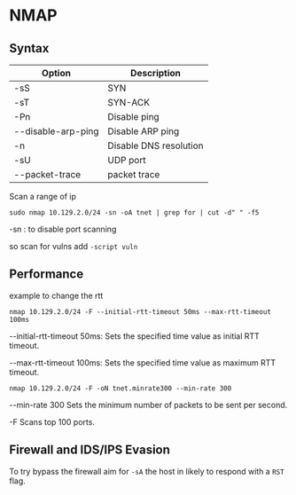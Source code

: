 # NMAP

## Syntax

| Option                | Description           |
|-----------------------|-----------------------|
| -sS                   | SYN                   |
| -sT                   | SYN-ACK               |
| -Pn                   | Disable ping          |
| --disable-arp-ping    | Disable ARP ping      |
| -n                    | Disable DNS resolution|
| -sU                   | UDP port              |
|--packet-trace         | packet trace          |

Scan a range of ip

    sudo nmap 10.129.2.0/24 -sn -oA tnet | grep for | cut -d" " -f5
-sn : to disable port scanning

so scan for vulns add `-script vuln`

## Performance
example to change the rtt 
    
    nmap 10.129.2.0/24 -F --initial-rtt-timeout 50ms --max-rtt-timeout 100ms

--initial-rtt-timeout 50ms:	Sets the specified time value as initial RTT timeout.

--max-rtt-timeout 100ms:	Sets the specified time value as maximum RTT timeout.


    nmap 10.129.2.0/24 -F -oN tnet.minrate300 --min-rate 300

--min-rate 300	Sets the minimum number of packets to be sent per second.

-F	Scans top 100 ports.

## Firewall and IDS/IPS Evasion

To try bypass the firewall aim for `-sA` the host in likely to respond with a `RST` flag.